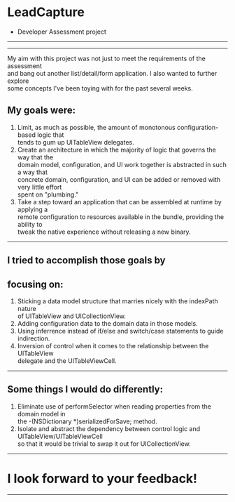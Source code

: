 LeadCapture
===========
- Developer Assessment project
------------------------------
______________________________________________________________________________

My aim with this project was not just to meet the requirements of the assessment   
and bang out another list/detail/form application. I also wanted to further explore  
some concepts I've been toying with for the past several weeks.  

My goals were:
--------------

1. Limit, as much as possible, the amount of monotonous configuration-based logic that   
tends to gum up UITableView delegates.
2. Create an architecture in which the majority of logic that governs the way that the   
domain model, configuration, and UI work together is abstracted in such a way that   
concrete domain, configuration, and UI can be added or removed with very little effort   
spent on "plumbing."
3. Take a step toward an application that can be assembled at runtime by applying a   
remote configuration to resources available in the bundle, providing the ability to   
tweak the native experience without releasing a new binary.
______________________________________________________________________________

I tried to accomplish those goals by  
------------------------------------
focusing on:
------------

1. Sticking a data model structure that marries nicely with the indexPath nature   
of UITableView and UICollectionView.
2. Adding configuration data to the domain data in those models.
3. Using inferrence instead of if/else and switch/case statements to guide indirection.
4. Inversion of control when it comes to the relationship between the UITableView   
delegate and the UITableViewCell.
______________________________________________________________________________

Some things I would do differently:
-----------------------------------

1. Eliminate use of performSelector when reading properties from the domain model in   
the -(NSDictionary *)serializedForSave; method.
2. Isolate and abstract the dependency between control logic and UITableView/UITableViewCell   
so that it would be trivial to swap it out for UICollectionView.
______________________________________________________________________________

I look forward to your feedback!
================================
______________________________________________________________________________